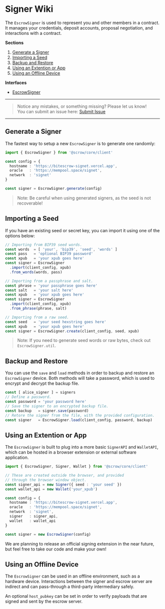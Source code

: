 # Signer Wiki

The `EscrowSigner` is used to represent you and other members in a contract. It manages your credentials, deposit accounts, proposal negotiation, and interactions with a contract.

**Sections**

1. [Generate a Signer](#generate-a-signer)
2. [Importing a Seed](#importing-a-seed)
3. [Backup and Restore](#backup-and-restore)
4. [Using an Extention or App](#using-an-extention-or-app)
5. [Using an Offline Device](#using-an-offline-device)

**Interfaces**

- [EscrowSigner](../class/signer.md)

---
> Notice any mistakes, or something missing? Please let us know!  
> You can submit an issue here: [Submit Issue](https://github.com/BitEscrow/escrow-core/issues/new/choose)

---

## Generate a Signer

The fastest way to setup a new `EscrowSigner` is to generate one randomly:

```ts
import { EscrowSigner } from '@scrow/core/client'

const config = {
  hostname : 'https://bitescrow-signet.vercel.app',
  oracle   : 'https://mempool.space/signet',
  network  : 'signet'
}

const signer = EscrowSigner.generate(config)
```

> Note: Be careful when using generated signers, as the seed is not recoverable!

## Importing a Seed

If you have an existing seed or secret key, you can import it using one of the options below:

```ts
// Importing from BIP39 seed words.
const words  = [ 'your', 'bip39', 'seed', 'words' ]
const pass   = 'optional BIP39 password'
const xpub   = 'your xpub goes here'
const signer = EscrowSigner
  .import(client_config, xpub)
  .from_words(words, pass)
```

```ts
// Importing from a passphrase and salt.
const phrase = 'your passphrase goes here'
const salt   = 'your salt here'
const xpub   = 'your xpub goes here'
const signer = EscrowSigner
  .import(client_config, xpub)
  .from_phrase(phrase, salt)
```

```ts
// Importing from a raw seed.
const seed   = 'your seed hexstring goes here'
const xpub   = 'your xpub goes here'
const signer = EscrowSigner.create(client_config, seed, xpub)
```

> Note: If you need to generate seed words or raw bytes, check out `EscrowSigner.util`.

## Backup and Restore

You can use the `save` and `load` methods in order to backup and restore an `EscrowSigner` device. Both methods will take a password, which is used to encrypt and decrypt the backup file.

```ts
const [ alice_signer ] = signers
// Define a password.
const password = 'your password here'
// Save the signer to an encrypted backup file.
const backup   = signer.save(password)
// Retore the signer from the file, with the provided configuration.
const signer   = EscrowSigner.load(client_config, password, backup)
```

## Using an Extention or App

The `EscrowSigner` is built to plug into a more basic `SignerAPI` and `WalletAPI`, which can be hosted in a browser extension or external software application.

```ts
import { EscrowSigner, Signer, Wallet } from '@scrow/core/client'

// These are created outside the browser, and provided
// through the browser window object.
const signer_api = new Signer({ seed : 'your seed' })
const wallet_api = new Wallet('your_xpub')

const config = {
  hostname : 'https://bitescrow-signet.vercel.app',
  oracle   : 'https://mempool.space/signet',
  network  : 'signet',
  signer   : signer_api,
  wallet   : wallet_api
}

const signer = new EscrowSigner(config)
```

We are planning to release an official signing extension in the near future, but feel free to take our code and make your own!

## Using an Offline Device

The `EscrowSigner` can be used in an offline environment, such as a hardware device. Interactions between the signer and escrow server are indirect and can pass-through a third-party intermediary safely.

An optional `host_pubkey` can be set in order to verify payloads that are signed and sent by the escrow server.
